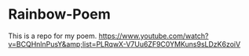 # Rainbow-Poem
This is a repo for my poem. https://www.youtube.com/watch?v=BCQHnlnPusY&amp;list=PLRqwX-V7Uu6ZF9C0YMKuns9sLDzK6zoiV
